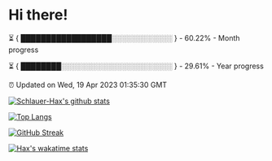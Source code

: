 # Hi there!

⏳ { ██████████████████░░░░░░░░░░░░ } - 60.22% - Month progress

⏳ { ████████░░░░░░░░░░░░░░░░░░░░░░ } - 29.61% - Year progress

⏰ Updated on Wed, 19 Apr 2023 01:35:30 GMT


[![Schlauer-Hax's github stats](https://github-readme-stats.vercel.app/api?username=Schlauer-Hax&show_icons=true&theme=dark&count_private=true)](https://github.com/Schlauer-Hax)


[![Top Langs](https://github-readme-stats.vercel.app/api/top-langs/?username=Schlauer-Hax&layout=compact&theme=dark)](https://github.com/Schlauer-Hax?tab=repositories)

[![GitHub Streak](https://streak-stats.demolab.com?user=Schlauer-Hax&theme=dark)](https://git.io/streak-stats)

[![Hax's wakatime stats](https://github-readme-stats.vercel.app/api/wakatime?username=Hax&theme=dark)](https://wakatime.com/@Hax)

